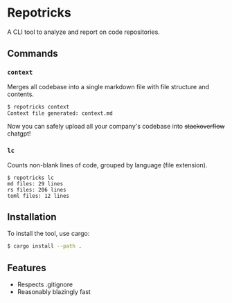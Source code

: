 # Repotricks

A CLI tool to analyze and report on code repositories.

## Commands

### `context`

Merges all codebase into a single markdown file with file structure and contents.

```bash
$ repotricks context
Context file generated: context.md
```

Now you can safely upload all your company's codebase into ~~stackoverflow~~ chatgpt!

### `lc`

Counts non-blank lines of code, grouped by language (file extension).

```
$ repotricks lc
md files: 29 lines
rs files: 206 lines
toml files: 12 lines
```

## Installation

To install the tool, use cargo:

```bash
$ cargo install --path .
```

## Features

- Respects .gitignore
- Reasonably blazingly fast
